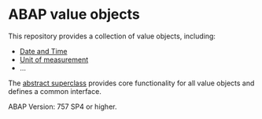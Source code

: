 # ABAP value objects
This repository provides a collection of value objects, including:

* [Date and Time](src/zcl_vo_date.clas.abap)
* [Unit of measurement](src/zcl_vo_uom.clas.abap)
* ...

The [abstract superclass](src/zcl_value_object.clas.abap) provides core functionality for all value objects and defines a common interface.

ABAP Version: 757 SP4 or higher.
